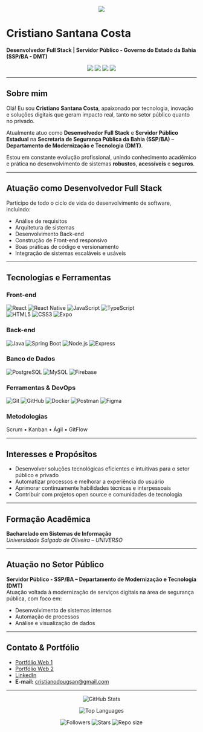 <!-- Banner estiloso no topo -->
<p align="center">
  <img src="https://capsule-render.vercel.app/api?type=waving&color=0:0f0c29,50:302b63,100:24243e&height=200&section=header&text=Cristiano%20Santana%20Costa&fontSize=35&fontColor=fff&fontAlignY=35&desc=Desenvolvedor%20Full%20Stack%20|%20Servidor%20Público&descAlignY=55" />
</p>

# Cristiano Santana Costa  

**Desenvolvedor Full Stack | Servidor Público - Governo do Estado da Bahia (SSP/BA - DMT)**  

<p align="center">
  <img src="https://img.shields.io/badge/FullStack-Developer-blue?style=for-the-badge&logo=dev.to" />
  <img src="https://img.shields.io/badge/Java-SpringBoot-green?style=for-the-badge&logo=spring" />
  <img src="https://img.shields.io/badge/React-Native-61DAFB?style=for-the-badge&logo=react" />
  <img src="https://img.shields.io/badge/PostgreSQL-Database-blue?style=for-the-badge&logo=postgresql" />
</p>  

---

## Sobre mim  

Olá! Eu sou **Cristiano Santana Costa**, apaixonado por tecnologia, inovação e soluções digitais que geram impacto real, tanto no setor público quanto no privado.  

Atualmente atuo como **Desenvolvedor Full Stack** e **Servidor Público Estadual** na **Secretaria de Segurança Pública da Bahia (SSP/BA)** – **Departamento de Modernização e Tecnologia (DMT)**.  

Estou em constante evolução profissional, unindo conhecimento acadêmico e prática no desenvolvimento de sistemas **robustos**, **acessíveis** e **seguros**.  

---

## Atuação como Desenvolvedor Full Stack  

Participo de todo o ciclo de vida do desenvolvimento de software, incluindo:  

- Análise de requisitos  
- Arquitetura de sistemas  
- Desenvolvimento Back-end  
- Construção de Front-end responsivo  
- Boas práticas de código e versionamento  
- Integração de sistemas escaláveis e usáveis  

---

## Tecnologias e Ferramentas  

### Front-end
![React](https://img.shields.io/badge/React-61DAFB?style=flat&logo=react&logoColor=black)
![React Native](https://img.shields.io/badge/React_Native-61DAFB?style=flat&logo=react&logoColor=black)
![JavaScript](https://img.shields.io/badge/JavaScript-F7DF1E?style=flat&logo=javascript&logoColor=black)
![TypeScript](https://img.shields.io/badge/TypeScript-3178C6?style=flat&logo=typescript&logoColor=white)  
![HTML5](https://img.shields.io/badge/HTML5-E34F26?style=flat&logo=html5&logoColor=white)
![CSS3](https://img.shields.io/badge/CSS3-1572B6?style=flat&logo=css3&logoColor=white)
![Expo](https://img.shields.io/badge/Expo-000000?style=flat&logo=expo&logoColor=white)

### Back-end
![Java](https://img.shields.io/badge/Java-ED8B00?style=flat&logo=openjdk&logoColor=white)
![Spring Boot](https://img.shields.io/badge/SpringBoot-6DB33F?style=flat&logo=springboot&logoColor=white)
![Node.js](https://img.shields.io/badge/Node.js-339933?style=flat&logo=node.js&logoColor=white)
![Express](https://img.shields.io/badge/Express.js-000000?style=flat&logo=express&logoColor=white)

### Banco de Dados
![PostgreSQL](https://img.shields.io/badge/PostgreSQL-316192?style=flat&logo=postgresql&logoColor=white)
![MySQL](https://img.shields.io/badge/MySQL-005C84?style=flat&logo=mysql&logoColor=white)
![Firebase](https://img.shields.io/badge/Firebase-FFCA28?style=flat&logo=firebase&logoColor=black)

### Ferramentas & DevOps
![Git](https://img.shields.io/badge/Git-F05032?style=flat&logo=git&logoColor=white)
![GitHub](https://img.shields.io/badge/GitHub-181717?style=flat&logo=github&logoColor=white)
![Docker](https://img.shields.io/badge/Docker-2496ED?style=flat&logo=docker&logoColor=white)
![Postman](https://img.shields.io/badge/Postman-FF6C37?style=flat&logo=postman&logoColor=white)
![Figma](https://img.shields.io/badge/Figma-F24E1E?style=flat&logo=figma&logoColor=white)

### Metodologias
Scrum • Kanban • Ágil • GitFlow  

---

## Interesses e Propósitos  

- Desenvolver soluções tecnológicas eficientes e intuitivas para o setor público e privado  
- Automatizar processos e melhorar a experiência do usuário  
- Aprimorar continuamente habilidades técnicas e interpessoais  
- Contribuir com projetos open source e comunidades de tecnologia  

---

## Formação Acadêmica  

**Bacharelado em Sistemas de Informação**  
_Universidade Salgado de Oliveira – UNIVERSO_  

---

## Atuação no Setor Público  

**Servidor Público - SSP/BA – Departamento de Modernização e Tecnologia (DMT)**  
Atuação voltada à modernização de serviços digitais na área de segurança pública, com foco em:  

- Desenvolvimento de sistemas internos  
- Automação de processos  
- Análise e visualização de dados  

---

## Contato & Portfólio  

- [Portfólio Web 1](https://www.costadeveloper.com/)  
- [Portfólio Web 2](https://cristianosantanadev.web.app/)  
- [LinkedIn](https://www.linkedin.com/in/cristiano-costa-908ba5141/)  
- **E-mail:** cristianodougsan@gmail.com  

---


<!-- GitHub Stats (corrigido: username correto) -->
<p align="center">
  <img src="https://github-readme-stats.vercel.app/api?username=cristianosantanacosta&show_icons=true&theme=tokyonight" alt="GitHub Stats" />
</p>

<!-- Top languages (opcional) -->
<p align="center">
  <img src="https://github-readme-stats.vercel.app/api/top-langs/?username=cristianosantanacosta&layout=compact&theme=tokyonight" alt="Top Languages" />
</p>

<!-- Fallback com shields.io (use se os cards acima falharem) -->
<p align="center">
  <img src="https://img.shields.io/github/followers/cristianosantanacosta?label=Followers&style=social" alt="Followers" />
  <img src="https://img.shields.io/github/stars/cristianosantanacosta?label=Stars&style=social" alt="Stars" />
  <img src="https://img.shields.io/github/repo-size/cristianosantanacosta/SEU_REPO?label=Repo%20size" alt="Repo size" />
</p>
